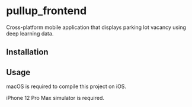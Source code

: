 # pullup_frontend

Cross-platform mobile application that displays parking lot vacancy using deep learning data.

## Installation



## Usage
macOS is required to compile this project on iOS.

iPhone 12 Pro Max simulator is required.



